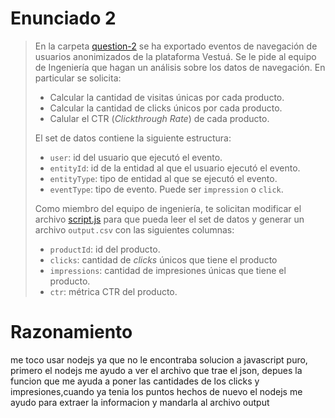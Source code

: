 # Enunciado 2

> En la carpeta [question-2](https://bitbucket.org/vestua-com/questions/src/main/question-2/) se ha exportado eventos de navegación de usuarios anonimizados de la plataforma Vestuá. Se le pide al equipo de Ingeniería que hagan un análisis sobre los datos de navegación. En particular se solicita:
>
> - Calcular la cantidad de visitas únicas por cada producto.
> - Calcular la cantidad de clicks únicos por cada producto.
> - Calular el CTR (*Clickthrough Rate*) de cada producto.
> 
> El set de datos contiene la siguiente estructura:
> 
> - `user`: id del usuario que ejecutó el evento.
> - `entityId`: id de la entidad al que el usuario ejecutó el evento.
> - `entityType`: tipo de entidad al que se ejecutó el evento.
> - `eventType`: tipo de evento. Puede ser `impression` o `click`.
> 
> Como miembro del equipo de ingeniería, te solicitan modificar el archivo [script.js](https://bitbucket.org/vestua-com/questions/src/main/question-2/script.js) para que pueda leer el set de datos y generar un archivo `output.csv` con las siguientes columnas:
> 
> - `productId`: id del producto.
> - `clicks`: cantidad de *clicks* únicos que tiene el producto
> - `impressions`: cantidad de impresiones únicas que tiene el producto.
> - `ctr`: métrica CTR del producto.

# Razonamiento

me toco usar nodejs ya que no le encontraba solucion a javascript puro, primero el nodejs me ayudo a ver el archivo que trae el json, depues la funcion que me ayuda a poner las cantidades de los clicks y impresiones,cuando ya tenia los puntos hechos de nuevo el nodejs me ayudo para extraer la informacion y mandarla al archivo output